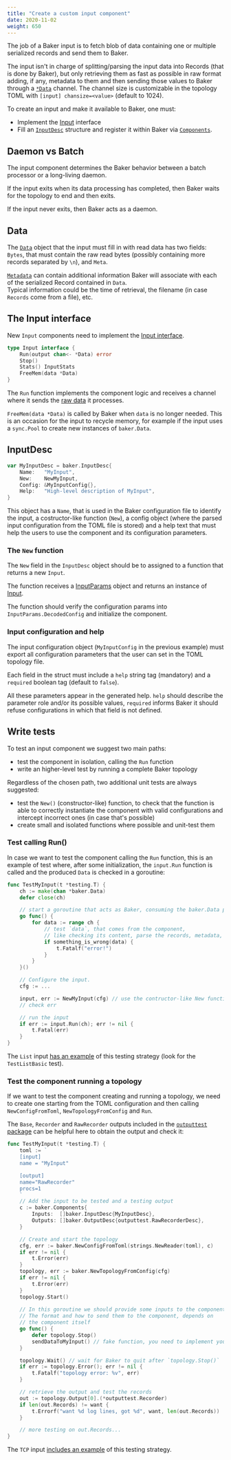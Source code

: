 ```yaml
---
title: "Create a custom input component"
date: 2020-11-02
weight: 650
---
```

The job of a Baker input is to fetch blob of data containing one or multiple serialized records
and send them to Baker.

The input isn't in charge of splitting/parsing the input data into Records (that is done by Baker),
but only retrieving them as fast as possible in raw format adding, if any, metadata to them and
then sending those values to Baker through a
[`*Data`](https://pkg.go.dev/github.com/AdRoll/baker#Data) channel. The channel size is
customizable in the topology TOML with `[input] chansize=<value>` (default to 1024).

To create an input and make it available to Baker, one must:

* Implement the [Input](https://pkg.go.dev/github.com/AdRoll/baker#Input) interface
* Fill an [`InputDesc`](https://pkg.go.dev/github.com/AdRoll/baker#InputDesc) structure and register it
within Baker via [`Components`](https://pkg.go.dev/github.com/AdRoll/baker#Components).

## Daemon vs Batch

The input component determines the Baker behavior between a batch processor or a long-living daemon.

If the input exits when its data processing has completed, then Baker waits for the topology to end
and then exits.

If the input never exits, then Baker acts as a daemon.

## Data

The [`Data`](https://pkg.go.dev/github.com/AdRoll/baker#Data) object that the input must fill in
with read data has two fields: `Bytes`, that must contain the raw read bytes (possibly containing
more records separated by `\n`), and `Meta`.

[`Metadata`](https://pkg.go.dev/github.com/AdRoll/baker#Metadata) can contain additional 
information Baker will associate with each of the serialized Record contained in `Data`.  
Typical information could be the time of retrieval, the filename (in case `Records` come from a file), etc.

## The Input interface

New `Input` components need to implement the [Input interface](https://pkg.go.dev/github.com/AdRoll/baker#Input).

```go
type Input interface {
	Run(output chan<- *Data) error
	Stop()
	Stats() InputStats
	FreeMem(data *Data)
}
```

The `Run` function implements the component logic and receives a channel where it sends the
[raw data](https://pkg.go.dev/github.com/AdRoll/baker#Data) it processes.

`FreeMem(data *Data)` is called by Baker when `data` is no longer needed. This is an occasion
for the input to recycle memory, for example if the input uses a `sync.Pool` to create new 
instances of `baker.Data`. 

## InputDesc

```go
var MyInputDesc = baker.InputDesc{
	Name:   "MyInput",
	New:    NewMyInput,
	Config: &MyInputConfig{},
	Help:   "High-level description of MyInput",
}
```

This object has a `Name`, that is used in the Baker configuration file to identify the input,
a costructor-like function (`New`), a config object (where the parsed input configuration from the
TOML file is stored) and a help text that must help the users to use the component and its
configuration parameters.

### The `New` function

The `New` field in the `InputDesc` object should be to assigned to a function that returns a new `Input`.

The function receives a [InputParams](https://pkg.go.dev/github.com/AdRoll/baker#InputParams)
object and returns an instance of [Input](https://pkg.go.dev/github.com/AdRoll/baker#Input).

The function should verify the configuration params into `InputParams.DecodedConfig` and initialize
the component.

### Input configuration and help

The input configuration object (`MyInputConfig` in the previous example) must export all
configuration parameters that the user can set in the TOML topology file.

Each field in the struct must include a `help` string tag (mandatory) and a `required` boolean tag
(default to `false`).

All these parameters appear in the generated help. `help` should describe the parameter role and/or
its possible values, `required` informs Baker it should refuse configurations in which that field
is not defined.

## Write tests

To test an input component we suggest two main paths:

* test the component in isolation, calling the `Run` function
* write an higher-level test by running a complete Baker topology

Regardless of the chosen path, two additional unit tests are always suggested:

* test the `New()` (constructor-like) function, to check that the function is able to correctly
instantiate the component with valid configurations and intercept incorrect ones (in case that's possible)
* create small and isolated functions where possible and unit-test them

### Test calling Run()

In case we want to test the component calling the `Run` function, this is an example of test where,
after some initialization, the `input.Run` function is called and the produced `Data` is checked
in a goroutine:

```go
func TestMyInput(t *testing.T) {
    ch := make(chan *baker.Data)
    defer close(ch)

    // start a goroutine that acts as Baker, consuming the baker.Data produced by the input
    go func() {
        for data := range ch {
            // test `data`, that comes from the component,
            // like checking its content, parse the records, metadata, etc
            if something_is_wrong(data) {
                t.Fatalf("error!")
            }
        }
    }()

    // Configure the input.
    cfg := ...

    input, err := NewMyInput(cfg) // use the contructor-like New function
    // check err

    // run the input
    if err := input.Run(ch); err != nil {
        t.Fatal(err)
    }
}
```

The `List` input [has an example](https://github.com/AdRoll/baker/blob/main/input/list_test.go#77)
of this testing strategy (look for the `TestListBasic` test).

### Test the component running a topology

If we want to test the component creating and running a topology, we need to create one starting
from the TOML configuration and then calling `NewConfigFromToml`, `NewTopologyFromConfig` and `Run`.

The `Base`, `Recorder` and `RawRecorder` outputs included in the
[`outputtest` package](https://github.com/AdRoll/baker/tree/main/output/outputtest) can be
helpful here to obtain the output and check it:

```go
func TestMyInput(t *testing.T) {
    toml := `
    [input]
    name = "MyInput"

    [output]
    name="RawRecorder"
    procs=1
    `
    // Add the input to be tested and a testing output
    c := baker.Components{
        Inputs:  []baker.InputDesc{MyInputDesc},
        Outputs: []baker.OutputDesc{outputtest.RawRecorderDesc},
    }

    // Create and start the topology
    cfg, err := baker.NewConfigFromToml(strings.NewReader(toml), c)
    if err != nil {
        t.Error(err)
    }
    topology, err := baker.NewTopologyFromConfig(cfg)
    if err != nil {
        t.Error(err)
    }
    topology.Start()
    
    // In this goroutine we should provide some inputs to the component
    // The format and how to send them to the component, depends on
    // the component itself
    go func() {
        defer topology.Stop()
        sendDataToMyInput() // fake function, you need to implement your logic here
    }

    topology.Wait() // wait for Baker to quit after `topology.Stop()`
    if err := topology.Error(); err != nil {
        t.Fatalf("topology error: %v", err)
    }

    // retrieve the output and test the records
    out := topology.Output[0].(*outputtest.Recorder)
    if len(out.Records) != want {
        t.Errorf("want %d log lines, got %d", want, len(out.Records))
    }

    // more testing on out.Records...
}
```

The `TCP` input [includes an example](https://github.com/AdRoll/baker/blob/main/input/tcp_test.go)
of this testing strategy.
